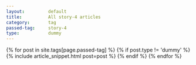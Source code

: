 ```yaml
---
layout:			default
title:			All story-4 articles
category:		tag
passed-tag:		story-4
type:           dummy
---
```



<div class="ui basic segment">
{% for post in site.tags[page.passed-tag] %}
{% if post.type != 'dummy' %}
    {% include article_snippet.html post=post %}
{% endif %}
{% endfor %}
</div>
